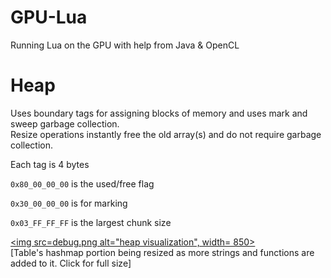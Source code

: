 # GPU-Lua
 Running Lua on the GPU with help from Java & OpenCL

# Heap
Uses boundary tags for assigning blocks of memory and uses mark and sweep garbage collection.<br>
Resize operations instantly free the old array(s) and do not require garbage collection.

Each tag is 4 bytes

`0x80_00_00_00` is the used/free flag

`0x30_00_00_00` is for marking

`0x03_FF_FF_FF` is the largest chunk size


<a href="debug.png"><img src=debug.png alt="heap visualization", width= 850></a> <br>
[Table's hashmap portion being resized as more strings and functions are added to it. Click for full size]